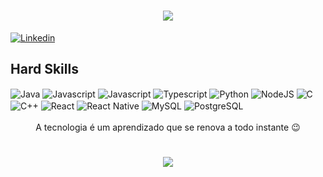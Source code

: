 <h1 align="center">
<img src="https://readme-typing-svg.herokuapp.com/?font=Righteous&size=35&center=true&vCenter=true&width=500&height=70&duration=4000&lines=Olá!+Bem-Vind@+👋;+Me+chamo+Jonas+Tomaz!" />
</h1>

[![Linkedin](https://img.shields.io/badge/LinkedIn-0077B5?style=for-the-badge&logo=linkedin&logoColor=white)](https://br.linkedin.com/in/jonas-tomaz-15483120b)

## Hard Skills

<div style="display: inline_block"<br/>
  <img align="center" alt = "Java" src="https://img.shields.io/badge/Java-ED8B00?style=for-the-badge&logo=openjdk&logoColor=white" />
  
  <img align="center" alt = "Javascript" src="https://img.shields.io/badge/JavaScript-323330?style=for-the-badge&logo=javascript&logoColor=F7DF1E" />
  
  <img align="center" alt = "Javascript" src="https://img.shields.io/badge/CSS3-1572B6?style=for-the-badge&logo=css3&logoColor=white" />

  <img align="center" alt = "Typescript" src="https://img.shields.io/badge/TypeScript-007ACC?style=for-the-badge&logo=typescript&logoColor=white" />

  <img align="center" alt = "Python" src="https://img.shields.io/badge/Python-14354C?style=for-the-badge&logo=python&logoColor=white" />
  
   <img align="center" alt = "NodeJS" src="https://img.shields.io/badge/Node.js-43853D?style=for-the-badge&logo=node.js&logoColor=white" />
   
   <img align="center" alt = "C" src="https://img.shields.io/badge/C-00599C?style=for-the-badge&logo=c&logoColor=white" /> 
   
   <img align="center" alt = "C++" src="https://img.shields.io/badge/C%2B%2B-00599C?style=for-the-badge&logo=c%2B%2B&logoColor=white" />
   
   <img align="center" alt = "React" src="https://img.shields.io/badge/React-20232A?style=for-the-badge&logo=react&logoColor=61DAFB" />
   
   <img align="center" alt = "React Native" src="https://img.shields.io/badge/React_Native-20232A?style=for-the-badge&logo=react&logoColor=61DAFB" />
   
   <img align="center" alt = "MySQL" src="https://img.shields.io/badge/MySQL-00000F?style=for-the-badge&logo=mysql&logoColor=white" />

   <img align="center" alt = "PostgreSQL" src="https://img.shields.io/badge/PostgreSQL-316192?style=for-the-badge&logo=postgresql&logoColor=white" />

</div> <br/>

<div align="center">A tecnologia é um aprendizado que se renova a todo instante 😉 </div>

<h1 align="center">
<img src="https://readme-typing-svg.herokuapp.com/?font=Righteous&size=35&center=true&vCenter=true&width=500&height=70&duration=4000&lines=Muito+obrigado+pela+atenção!;" />
</h1>
